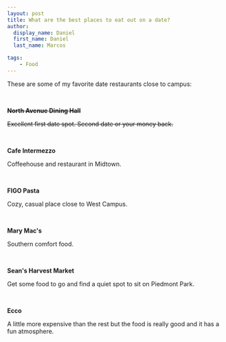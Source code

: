 ```yaml
---
layout: post
title: What are the best places to eat out on a date?
author:
  display_name: Daniel
  first_name: Daniel
  last_name: Marcos

tags:
    - Food
---
```




These are some of my favorite date restaurants close to campus:

<br>

~~**North Avenue Dining Hall**~~

~~Excellent first date spot. Second date or your money back.~~  

<br>



**Cafe Intermezzo**

Coffeehouse and restaurant in Midtown.  

<br>



**FIGO Pasta**

Cozy, casual place close to West Campus.  

<br>



**Mary Mac's**

Southern comfort food.  

<br>



**Sean's Harvest Market**

Get some food to go and find a quiet spot to sit on Piedmont Park.  

<br>



**Ecco**

A little more expensive than the rest but the food is really good and it has a fun atmosphere.  

<br>